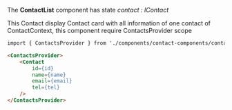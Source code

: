 
The **ContactList** component has state _contact : IContact_

This Contact display Contact card with all information of one contact of ContactContext, this component require ContactsProvider scope

```html
import { ContactsProvider } from './components/contact-components/contact-context/ContactContext';

<ContactsProvider>
    <Contact 
        id={id}
        name={name}
        email={email}
        tel={tel}
    />
</ContactsProvider>
```